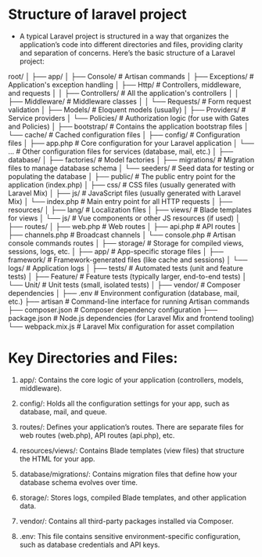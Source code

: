 # Structure  of laravel project 
- A typical Laravel project is structured in a way that organizes the application’s code into different directories and files, providing clarity and separation of concerns. Here’s the basic structure of a Laravel project:

root/
│
├── app/
│   ├── Console/         # Artisan commands
│   ├── Exceptions/      # Application's exception handling
│   ├── Http/            # Controllers, middleware, and requests
│   │   ├── Controllers/ # All the application's controllers
│   │   ├── Middleware/  # Middleware classes
│   │   └── Requests/    # Form request validation
│   ├── Models/          # Eloquent models (usually)
│   ├── Providers/       # Service providers
│   └── Policies/        # Authorization logic (for use with Gates and Policies)
│
├── bootstrap/           # Contains the application bootstrap files
│   └── cache/           # Cached configuration files
│
├── config/              # Configuration files
│   ├── app.php          # Core configuration for your Laravel application
│   └── ...              # Other configuration files for services (database, mail, etc.)
│
├── database/
│   ├── factories/       # Model factories
│   ├── migrations/      # Migration files to manage database schema
│   └── seeders/         # Seed data for testing or populating the database
│
├── public/              # The public entry point for the application (index.php)
│   ├── css/             # CSS files (usually generated with Laravel Mix)
│   ├── js/              # JavaScript files (usually generated with Laravel Mix)
│   └── index.php        # Main entry point for all HTTP requests
│
├── resources/
│   ├── lang/            # Localization files
│   ├── views/           # Blade templates for views
│   └── js/              # Vue components or other JS resources (if used)
│
├── routes/
│   ├── web.php          # Web routes
│   ├── api.php          # API routes
│   ├── channels.php     # Broadcast channels
│   └── console.php      # Artisan console commands routes
│
├── storage/             # Storage for compiled views, sessions, logs, etc.
│   ├── app/             # App-specific storage files
│   ├── framework/       # Framework-generated files (like cache and sessions)
│   └── logs/            # Application logs
│
├── tests/               # Automated tests (unit and feature tests)
│   ├── Feature/         # Feature tests (typically larger, end-to-end tests)
│   └── Unit/            # Unit tests (small, isolated tests)
│
├── vendor/              # Composer dependencies
│
├── .env                 # Environment configuration (database, mail, etc.)
├── artisan              # Command-line interface for running Artisan commands
├── composer.json        # Composer dependency configuration
├── package.json         # Node.js dependencies (for Laravel Mix and frontend tooling)
└── webpack.mix.js       # Laravel Mix configuration for asset compilation



# Key Directories and Files:
1. app/: Contains the core logic of your application (controllers, models, middleware).
2. config/: Holds all the configuration settings for your app, such as database, mail, and queue.

3. routes/: Defines your application’s routes. There are separate files for web routes (web.php), API routes (api.php), etc.
4. resources/views/: Contains Blade templates (view files) that structure the HTML for your app.
5. database/migrations/: Contains migration files that define how your database schema evolves over time.
6. storage/: Stores logs, compiled Blade templates, and other application data.
7. vendor/: Contains all third-party packages installed via Composer.
8. .env: This file contains sensitive environment-specific configuration, such as database credentials and API keys.


